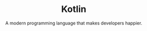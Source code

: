 ---
title: Kotlin
subtitle:  A modern programming language that makes developers happier.
logo: kotlin.jpg
website: https://kotlinlang.org/
---
